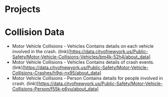 # Projects

# Collision Data
* Motor Vehicle Collisions - Vehicles
Contains details on each vehicle involved in the crash.
(link)[https://data.cityofnewyork.us/Public-Safety/Motor-Vehicle-Collisions-Vehicles/bm4k-52h4/about_data]
* Motor Vehicle Collisions - Vehicles
Contains details of crash events.
(link)[https://data.cityofnewyork.us/Public-Safety/Motor-Vehicle-Collisions-Crashes/h9gi-nx95/about_data]
* Motor Vehicle Collisions - Person
Contains details for people involved in crash.
(link)[https://data.cityofnewyork.us/Public-Safety/Motor-Vehicle-Collisions-Person/f55k-p6yu/about_data]